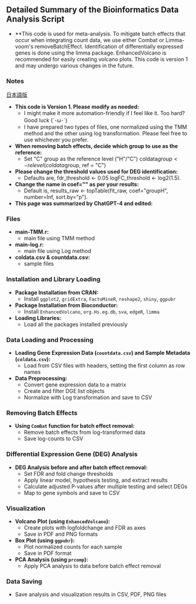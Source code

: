 ## Detailed Summary of the Bioinformatics Data Analysis Script
- **This code is used for meta-analysis. To mitigate batch effects that occur when integrating count data, we use either Combat or Limma-voom's removeBatchEffect. Identification of differentially expressed genes is done using the limma package. EnhancedVolcano is recommended for easily creating volcano plots. This code is version 1 and may undergo various changes in the future.

### Notes
[日本語版](https://github.com/K-Mekata-bio/RNA-seq-Meta-analysis-remove-batch-iro/blob/main/jpabst.md)
- **This code is Version 1. Please modify as needed:**
  - I might make it more automation-friendly if I feel like it. Too hard? Good luck (`･ω･´)
  - I have prepared two types of files, one normalized using the TMM method and the other using log transformation. Please feel free to use whichever you prefer.
- **When removing batch effects, decide which group to use as the reference:**
  - Set "C" group as the reference level ("H"/"C")  coldata$group <- relevel(coldata$group, ref = "C")
- **Please change the threshold values used for DEG identification:**
  - Defaults are, fdr_threshold <- 0.05  logFC_threshold <- log2(1.5).
- **Change the name in coef="" as per your results:**
  - Default is, results_raw <- topTable(fit_raw, coef="groupH", number=Inf, sort.by="p").
- **This page was summarized by ChatGPT-4 and edited:**

### Files
- **main-TMM.r:**
  - main file using TMM method
- **main-log.r:**
  - main file using Log method
- **coldata.csv & countdata.csv:**
  - sample files

### Installation and Library Loading
- **Package Installation from CRAN:**
  - Install `ggplot2`, `gridExtra`, `FactoMineR`, `reshape2`, `shiny`, `ggpubr`
- **Package Installation from Bioconductor:**
  - Install `EnhancedVolcano`, `org.Hs.eg.db`, `sva`, `edgeR`, `limma`
- **Loading Libraries:**
  - Load all the packages installed previously

### Data Loading and Processing
- **Loading Gene Expression Data (`countdata.csv`) and Sample Metadata (`coldata.csv`):**
  - Load from CSV files with headers, setting the first column as row names
- **Data Preprocessing:**
  - Convert gene expression data to a matrix
  - Create and filter DGE list objects
  - Normalize with Log transformation and save to CSV

### Removing Batch Effects
- **Using `ComBat` function for batch effect removal:**
  - Remove batch effects from log-transformed data
  - Save log-counts to CSV

### Differential Expression Gene (DEG) Analysis
- **DEG Analysis before and after batch effect removal:**
  - Set FDR and fold change thresholds
  - Apply linear model, hypothesis testing, and extract results
  - Calculate adjusted P-values after multiple testing and select DEGs
  - Map to gene symbols and save to CSV

### Visualization
- **Volcano Plot (using `EnhancedVolcano`):**
  - Create plots with logfoldchange and FDR as axes
  - Save in PDF and PNG formats
- **Box Plot (using `ggpubr`):**
  - Plot normalized counts for each sample
  - Save in PDF format
- **PCA Analysis (using `prcomp`):**
  - Apply PCA analysis to data before batch effect removal

### Data Saving
- Save analysis and visualization results in CSV, PDF, PNG files
